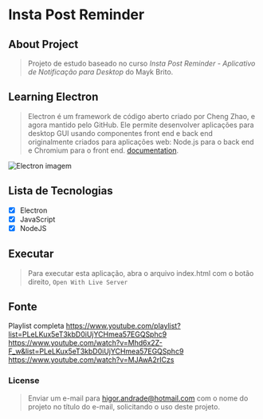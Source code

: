 # Insta Post Reminder

## About Project
> Projeto de estudo baseado no curso *Insta Post Reminder - Aplicativo de Notificação para Desktop* do Mayk Brito.

## Learning Electron
>Electron é um framework de código aberto criado por Cheng Zhao, e agora mantido pelo GitHub. Ele permite desenvolver aplicações para desktop GUI usando componentes front end e back end originalmente criados para aplicações web: Node.js para o back end e Chromium para o front end. [documentation](https://www.electronjs.org/pt/docs/latest).

![Electron imagem](https://www.google.com/search?q=electron&rlz=1C1GCEA_enBR913BR913&sxsrf=ALiCzsboeTjKrNQCb26ntJEpF_nqS7dkPg:1655346133261&source=lnms&tbm=isch&sa=X&ved=2ahUKEwjmgYPy9LD4AhUxtpUCHU_bC8AQ_AUoAXoECAIQAw&cshid=1655346217450069&biw=1536&bih=722&dpr=1.25#imgrc=MhiZpIWsWSp2OM)

## Lista de Tecnologias

- [x] Electron
- [x] JavaScript
- [x] NodeJS

## Executar
>Para executar esta aplicação, abra o arquivo index.html com o botão direito, `Open With Live Server`

## Fonte
Playlist completa https://www.youtube.com/playlist?list=PLeLKux5eT3kbD0iUjYCHmea57EGQSphc9
https://www.youtube.com/watch?v=Mhd6x2Z-F_w&list=PLeLKux5eT3kbD0iUjYCHmea57EGQSphc9
https://www.youtube.com/watch?v=MJAwA2rICzs

### License
>Enviar um e-mail para higor.andrade@hotmail.com com o nome do projeto no título do e-mail, solicitando o uso deste projeto.